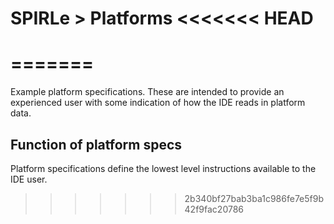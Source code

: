 SPIRLe > Platforms
<<<<<<< HEAD
======
=======
======

Example platform specifications. These are intended to provide an experienced user with some indication of how the IDE reads in platform data.

Function of platform specs
---------------------------
Platform specifications define the lowest level instructions available to the IDE user.
>>>>>>> 2b340bf27bab3ba1c986fe7e5f9b42f9fac20786
